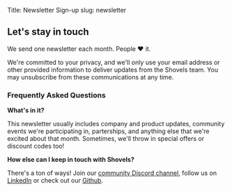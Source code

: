 Title: Newsletter Sign-up
slug: newsletter


<div class="mx-auto max-w-4xl px-6 py-12 sm:py-16 lg:py-20 lg:px-8">
    <h2 class="text-5xl tracking-tight text-emerald-800">Let's stay in touch</h2>
    <p class="mt-2 text-lg leading-8 text-gray-600">We send one newsletter each month. People ❤️ it.</p>
    <div class="mt-8 mb-4 max-w-md">
        <div class="pipedriveWebForms text-left" style="margin-left: 0 !important;" data-pd-webforms="https://webforms.pipedrive.com/f/6zhblrk6p8xIfK0mXfb60HtbDnLqQKrJinPV49BdTITLp56Rk475EMfYEH1KZsCXiX"><script src="https://webforms.pipedrive.com/f/loader"></script></div>
    </div>
    <p class="my-4 leading-8 text-lg"> We're committed to your privacy, and we'll only use your email address or other provided information to deliver updates from the Shovels team. You may unsubscribe from these communications at any time.</p>
    <h3 class="text-[32px] font-medium text-emerald-800 leading-none">Frequently Asked Questions</h3>
    <p class="my-4 leading-8 text-lg"><strong>What's in it?</strong></p>
    <p class="my-4 leading-8 text-lg">This newsletter usually includes company and product updates, community events we're participating in, parterships, and anything else that we're excited about that month. Sometimes, we'll throw in special offers or discount codes too!</p>
    <p class="my-4 leading-8 text-lg"><strong>How else can I keep in touch with Shovels?</strong></p>
    <p class="my-4 leading-8 text-lg">There's a ton of ways! Join our <a href="https://discord.gg/Nypja3cKDx" target="_blank">community Discord channel</a>, follow us on <a href="https://www.linkedin.com/company/shovels/" target="_blank">LinkedIn</a> or check out our <a href="https://github.com/shovelsai" target="_blank">Github</a>.</p>
</div>

